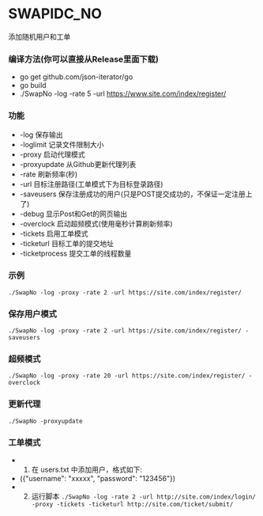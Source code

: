# SWAPIDC_NO
添加随机用户和工单

### 编译方法(你可以直接从Release里面下载)
* go get github.com/json-iterator/go
* go build
* ./SwapNo -log -rate 5 -url https://www.site.com/index/register/

### 功能
* -log                保存输出
* -loglimit           记录文件限制大小
* -proxy              启动代理模式
* -proxyupdate        从Github更新代理列表
* -rate               刷新频率(秒)
* -url                目标注册路径(工单模式下为目标登录路径)
* -saveusers          保存注册成功的用户(只是POST提交成功的，不保证一定注册上了)
* -debug              显示Post和Get的网页输出
* -overclock          启动超频模式(使用毫秒计算刷新频率)
* -tickets            启用工单模式
* -ticketurl          目标工单的提交地址
* -ticketprocess      提交工单的线程数量

### 示例
```./SwapNo -log -proxy -rate 2 -url https://site.com/index/register/```

### 保存用户模式
```./SwapNo -log -proxy -rate 2 -url https://site.com/index/register/ -saveusers```

### 超频模式
```./SwapNo -log -proxy -rate 20 -url https://site.com/index/register/ -overclock```

### 更新代理
```./SwapNo -proxyupdate```

### 工单模式
* 1. 在 users.txt 中添加用户，格式如下:
* ({"username": "xxxxx", "password": "123456"})
* 2. 运行脚本
```./SwapNo -log -rate 2 -url http://site.com/index/login/ -proxy -tickets -ticketurl http://site.com/ticket/submit/```
